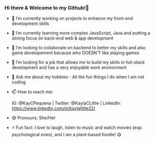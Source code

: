 ### Hi there & Welcome to my Github!👋

<!--
**Kaylalittle-dev/Kaylalittle-dev** is a ✨ _special_ ✨ repository because its `README.md` (this file) appears on your GitHub profile.

Here are some ideas to get you started:
-->

- 🔭 I’m currently working on projects to enhance my front-end development skills
- 🌱 I’m currently learning more complex JavaScript, Java and putting a strong focus on back-end web & app development 
- 👯 I’m looking to collaborate on backend to better my skills and also game developement because who DOESN'T like playing games
- 🤔 I’m looking for a job that allows me to build my skills in full-stack development and has a very enjoyable work environment 
- 💬 Ask me about my hobbies - All the fun things I do when I am not coding
- 📫 How to reach me: 
  
  IG: @KayCPequena | 
  Twitter: @KaylaCLittle | 
  LinkedIn: https://www.linkedin.com/in/kaylalittle22/
- 😄 Pronouns: She/Her
- ⚡ Fun fact: I love to laugh, listen to music and watch movies (esp. psychological ones), and I am a plant-based foodie! 😋

